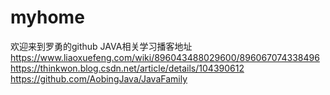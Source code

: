 # myhome
欢迎来到罗勇的github
JAVA相关学习播客地址
https://www.liaoxuefeng.com/wiki/896043488029600/896067074338496</br>
https://thinkwon.blog.csdn.net/article/details/104390612</br>
https://github.com/AobingJava/JavaFamily

